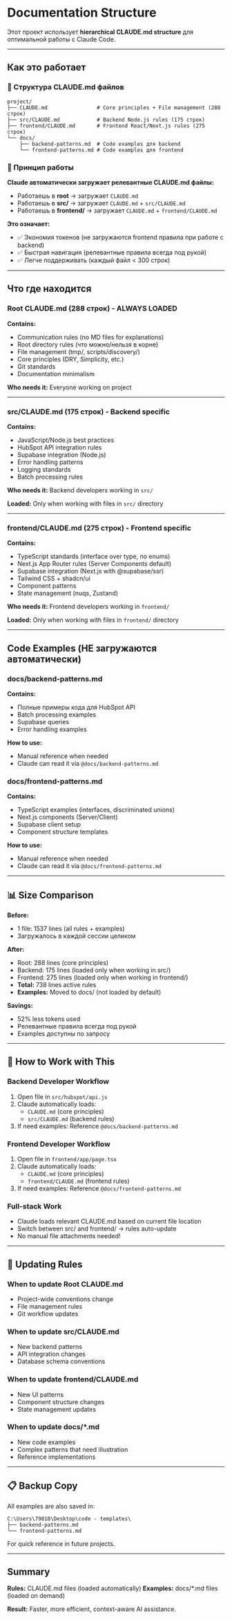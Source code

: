 # Documentation Structure

Этот проект использует **hierarchical CLAUDE.md structure** для оптимальной работы с Claude Code.

---

## Как это работает

### 📂 Структура CLAUDE.md файлов

```
project/
├── CLAUDE.md                # Core principles + File management (288 строк)
├── src/CLAUDE.md            # Backend Node.js rules (175 строк)
├── frontend/CLAUDE.md       # Frontend React/Next.js rules (275 строк)
└── docs/
    ├── backend-patterns.md  # Code examples для backend
    └── frontend-patterns.md # Code examples для frontend
```

### 🎯 Принцип работы

**Claude автоматически загружает релевантные CLAUDE.md файлы:**

- Работаешь в **root** → загружает `CLAUDE.md`
- Работаешь в **src/** → загружает `CLAUDE.md` + `src/CLAUDE.md`
- Работаешь в **frontend/** → загружает `CLAUDE.md` + `frontend/CLAUDE.md`

**Это означает:**
- ✅ Экономия токенов (не загружаются frontend правила при работе с backend)
- ✅ Быстрая навигация (релевантные правила всегда под рукой)
- ✅ Легче поддерживать (каждый файл < 300 строк)

---

## Что где находится

### Root CLAUDE.md (288 строк) - ALWAYS LOADED

**Contains:**
- Communication rules (no MD files for explanations)
- Root directory rules (что можно/нельзя в корне)
- File management (tmp/, scripts/discovery/)
- Core principles (DRY, Simplicity, etc.)
- Git standards
- Documentation minimalism

**Who needs it:** Everyone working on project

---

### src/CLAUDE.md (175 строк) - Backend specific

**Contains:**
- JavaScript/Node.js best practices
- HubSpot API integration rules
- Supabase integration (Node.js)
- Error handling patterns
- Logging standards
- Batch processing rules

**Who needs it:** Backend developers working in `src/`

**Loaded:** Only when working with files in `src/` directory

---

### frontend/CLAUDE.md (275 строк) - Frontend specific

**Contains:**
- TypeScript standards (interface over type, no enums)
- Next.js App Router rules (Server Components default)
- Supabase integration (Next.js with @supabase/ssr)
- Tailwind CSS + shadcn/ui
- Component patterns
- State management (nuqs, Zustand)

**Who needs it:** Frontend developers working in `frontend/`

**Loaded:** Only when working with files in `frontend/` directory

---

## Code Examples (НЕ загружаются автоматически)

### docs/backend-patterns.md

**Contains:**
- Полные примеры кода для HubSpot API
- Batch processing examples
- Supabase queries
- Error handling examples

**How to use:**
- Manual reference when needed
- Claude can read it via `@docs/backend-patterns.md`

### docs/frontend-patterns.md

**Contains:**
- TypeScript examples (interfaces, discriminated unions)
- Next.js components (Server/Client)
- Supabase client setup
- Component structure templates

**How to use:**
- Manual reference when needed
- Claude can read it via `@docs/frontend-patterns.md`

---

## 📊 Size Comparison

**Before:**
- 1 file: 1537 lines (all rules + examples)
- Загружалось в каждой сессии целиком

**After:**
- Root: 288 lines (core principles)
- Backend: 175 lines (loaded only when working in src/)
- Frontend: 275 lines (loaded only when working in frontend/)
- **Total:** 738 lines active rules
- **Examples:** Moved to docs/ (not loaded by default)

**Savings:**
- 52% less tokens used
- Релевантные правила всегда под рукой
- Examples доступны по запросу

---

## 🚀 How to Work with This

### Backend Developer Workflow

1. Open file in `src/hubspot/api.js`
2. Claude automatically loads:
   - `CLAUDE.md` (core principles)
   - `src/CLAUDE.md` (backend rules)
3. If need examples: Reference `@docs/backend-patterns.md`

### Frontend Developer Workflow

1. Open file in `frontend/app/page.tsx`
2. Claude automatically loads:
   - `CLAUDE.md` (core principles)
   - `frontend/CLAUDE.md` (frontend rules)
3. If need examples: Reference `@docs/frontend-patterns.md`

### Full-stack Work

- Claude loads relevant CLAUDE.md based on current file location
- Switch between src/ and frontend/ → rules auto-update
- No manual file attachments needed!

---

## 🔄 Updating Rules

### When to update Root CLAUDE.md
- Project-wide conventions change
- File management rules
- Git workflow updates

### When to update src/CLAUDE.md
- New backend patterns
- API integration changes
- Database schema conventions

### When to update frontend/CLAUDE.md
- New UI patterns
- Component structure changes
- State management updates

### When to update docs/*.md
- New code examples
- Complex patterns that need illustration
- Reference implementations

---

## 📋 Backup Copy

All examples are also saved in:
```
C:\Users\79818\Desktop\code - templates\
├── backend-patterns.md
└── frontend-patterns.md
```

For quick reference in future projects.

---

## Summary

**Rules:** CLAUDE.md files (loaded automatically)
**Examples:** docs/*.md files (loaded on demand)

**Result:** Faster, more efficient, context-aware AI assistance.
